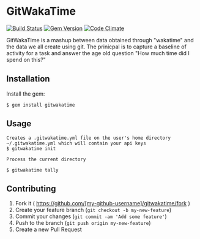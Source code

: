 # GitWakaTime

[![Build Status](https://travis-ci.org/rposborne/gitwakatime.svg?branch=master)](https://travis-ci.org/rposborne/gitwakatime)
[![Gem Version](https://badge.fury.io/rb/gitwakatime.svg)](http://badge.fury.io/rb/gitwakatime)
[![Code Climate](https://codeclimate.com/github/rposborne/gitwakatime/badges/gpa.svg)](https://codeclimate.com/github/rposborne/gitwakatime)

GitWakaTime is a mashup between data obtained through "wakatime" and the data we all create using git.
The prinicpal is to capture a baseline of activity for a task and answer the age old question "How much time did I spend on this?"



## Installation

Install the gem:

    $ gem install gitwakatime

## Usage

    Creates a .gitwakatime.yml file on the user's home directory ~/.gitwakatime.yml which will contain your api keys
    $ gitwakatime init

    Process the current directory

    $ gitwakatime tally

## Contributing

1. Fork it ( https://github.com/[my-github-username]/gitwakatime/fork )
2. Create your feature branch (`git checkout -b my-new-feature`)
3. Commit your changes (`git commit -am 'Add some feature'`)
4. Push to the branch (`git push origin my-new-feature`)
5. Create a new Pull Request
